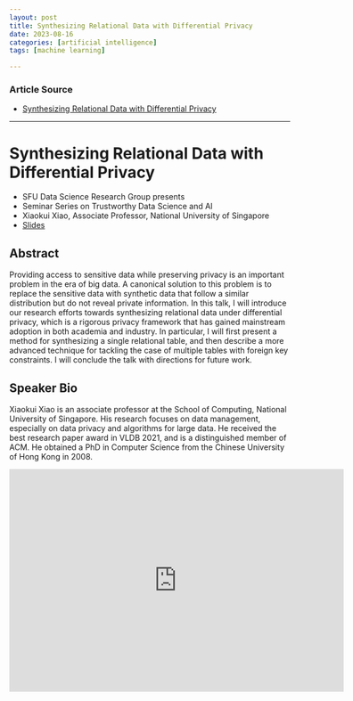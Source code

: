 ```yaml
---
layout: post
title: Synthesizing Relational Data with Differential Privacy
date: 2023-08-16
categories: [artificial intelligence]
tags: [machine learning]

---
```


### Article Source

* [Synthesizing Relational Data with Differential Privacy](https://www.youtube.com/watch?v=eEm6ruRwmjI)

---

# Synthesizing Relational Data with Differential Privacy

* SFU Data Science Research Group presents
* Seminar Series on Trustworthy Data Science and AI
* Xiaokui Xiao, Associate Professor, National University of Singapore
* [Slides](https://data.cs.sfu.ca/maMZ/slides.pdf)


## Abstract

Providing access to sensitive data while preserving privacy is an important problem in the era of big data. A canonical solution to this problem is to replace the sensitive data with synthetic data that follow a similar distribution but do not reveal private information. In this talk, I will introduce our research efforts towards synthesizing relational data under differential privacy, which is a rigorous privacy framework that has gained mainstream adoption in both academia and industry. In particular, I will first present a method for synthesizing a single relational table, and then describe a more advanced technique for tackling the case of multiple tables with foreign key constraints. I will conclude the talk with directions for future work.

## Speaker Bio 

Xiaokui Xiao is an associate professor at the School of Computing, National University of Singapore. His research focuses on data management, especially on data privacy and algorithms for large data. He received the best research paper award in VLDB 2021, and is a distinguished member of ACM. He obtained a PhD in Computer Science from the Chinese University of Hong Kong in 2008.

<iframe width="600" height="400" src="https://www.youtube.com/embed/eEm6ruRwmjI" title="YouTube video player" frameborder="0" allow="accelerometer; autoplay; clipboard-write; encrypted-media; gyroscope; picture-in-picture; web-share" allowfullscreen></iframe>
